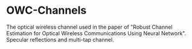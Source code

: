 # OWC-Channels
The optical wireless channel used in the paper of "Robust Channel Estimation for Optical Wireless Communications Using Neural Network". Specular reflections and multi-tap channel. 
